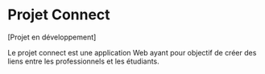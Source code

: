 # Projet Connect

[Projet en développement]

Le projet connect est une application Web ayant pour objectif de créer des liens entre les professionnels et les étudiants.